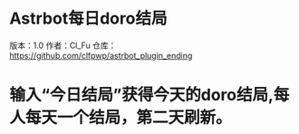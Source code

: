 # Astrbot每日doro结局

版本：1.0
作者：Cl_Fu
仓库：https://github.com/clfpwp/astrbot_plugin_ending


# 输入“今日结局”获得今天的doro结局,每人每天一个结局，第二天刷新。
